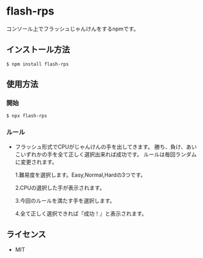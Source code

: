 # flash-rps

コンソール上でフラッシュじゃんけんをするnpmです。

## インストール方法

`$ npm install flash-rps`

## 使用方法

### 開始

`$ npx flash-rps`

### ルール

- フラッシュ形式でCPUがじゃんけんの手を出してきます。
  勝ち、負け、あいこいずれかの手を全て正しく選択出来れば成功です。
  ルールは毎回ランダムに変更されます。

  1.難易度を選択します。Easy,Normal,Hardの3つです。

  2.CPUの選択した手が表示されます。

  3.今回のルールを満たす手を選択します。

  4.全て正しく選択できれば『成功！』と表示されます。

## ライセンス

- MIT
